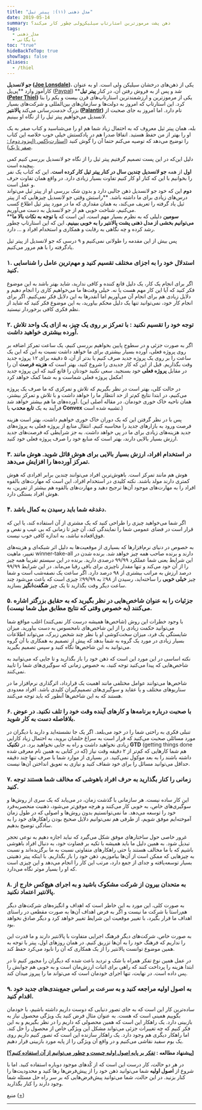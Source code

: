 ```yaml
---
title: "مدل ذهنی (۱۱): پیتر تیل"
date: 2019-05-14
summary: ذهن پشت مرموزترین استارتاپ سیلیکن‌ولی چطور کار می‌کند؟
tags:
  - مدل_ذهنی
  - بایگانی
toc: "true"
hideBackToTop: true
showTags: false
aliases:
  - /thiel
---
```

**جو لانسدیل ([Joe Lonsdale](https://en.wikipedia.org/wiki/Joe_Lonsdale))**، یکی از ذهن‌های درخشان سیلیکن ولی است. او به عنوان کارآموز وارد **پی‌پل ([Paypal](https://www.paypal.com/)) ‌**شد و پس از به فروش رفتن آن، در کنار **پیتر تیل ([Peter Thiel](https://en.wikipedia.org/wiki/Peter_Thiel))** یکی از مرموزترین و ارزشمندترین استارتاپ‌های قرن بیست و یکم را بنا کرد. این استارتاپ که امروز به دولت‌ها و سازمان‌های بین‌المللی و شرکت‌های بسیار بزرگ خدمت‌رسانی می‌کند **پالانتیر ([Palantir](https://www.palantir.com/))** نام دارد. اما امروز به جای صحبت از لانسدیل می‌خواهیم پیتر ثیل را از نگاه او ببینیم.

بله، همان پیتر ثیل معروف که به احتمال زیاد شما هم او را می‌شناسید و کتاب صفر به یک او را بهتر از من حفظ هستید. اتفاقا صدرا هم در پادکستش خیلی خوب خلاصه این کتاب را توضیح می‌دهد که توصیه می‌کنم حتما آن را گوش کنید ([استارت‌باکس (اپیزود دوم) : صفر تا یک](https://sadraa.me/zerotoone/)).

دلیل این‌که در این پست تصمیم گرفتیم پیتر ثیل را از نگاه جو لانسدیل بررسی کنیم کمی‌ پیچیده است.  
**اول** از همه **جو لانسدیل** **چندین سال در کنار پیتر ثیل کار کرده است.** این که کتاب یک نفر را بخوانیم با این که کنار او کار کنیم تفاوت بسیار زیادی دارد. در واقع همان تفاوت حرف و عمل است.  
**دوم** این که خود جو لانسدیل ذهن جالبی دارد و بدون شک بررسی او از پیتر ثیل می‌تواند درس‌های زیادی برای ما داشته باشد. **راستش وقتی جو لانسدیل چیزهایی که از پیتر ثیل یاد گرفته را تعریف می‌کند، به همان مقداری که ما در مورد پیتر ثیل اطلاع کسب می‌کنیم، شناخت خوبی هم از جو لانسدیل به دست می‌آوریم.  
****سومین** دلیلی که به نظرم بسیار مهم است، این است که **با توجه به نکات بالا ما می‌توانیم بخشی از مدل ذهنی پشت پالانتیر را به خوبی ببینیم.** این که این استارتاپ چطور رشد کرده و چه نگاهی به رقابت و همکاری و استخدام افراد و … دارد.

پس بیش از این مقدمه را طولانی نمی‌کنیم و ۹ درسی که جو لانسدیل از پیتر ثیل یادگرفته را با هم مرور می‌کنیم.

### **۱. استدلال خود را به اجزای مختلف تقسیم کنید و مهم‌ترین عامل را شناسایی کنید.**

اگر برای انجام یک کار، یک دلیل قانع کننده و کافی ندارید، شاید بهتر باشد به این موضوع فکر کنید که آیا این کار مهم هست یا نه. خیلی وقت‌ها ما می‌خواهیم کاری را انجام دهیم و دلایل زیادی هم برای انجام آن می‌آوریم اما آنقدرها به این دلایل فکر نمی‌کنیم. اگر برای انجام کار خود، نمی‌توانید تنها یک دلیل محکم بیاورید، به این موضوع فکر کنید که شاید از نظم فکری کافی برخوردار نیستید.

### **۲. توجه خود را تقسیم نکنید : با تمرکز بر روی یک چیز، به ازای یک واحد تلاش آورده بیشتری خواهید داشت.**

اگر به صورت جزئی و در سطوح پایین بخواهیم بررسی کنیم، یک ساعت تمرکز اضافه بر روی پروژه فعلی، آورده بسیار بیشتری برای ما خواهد داشت نسبت به این که این یک ساعت را بر روی یک پروژه جدید صرف کنیم یا بدتر از آن، ۵ دقیقه برای ۱۲ پروژه جدید وقت بگذاریم. قبل از این که کار جدیدی را شروع کنید، بهتر است که **هزینه فرصت** آن را در مقابل **پروژه فعلی** خود بسنجید. سعی نکنید خودتان را قانع کنید که این پروژه جدید مکمل پروژه فعلی شماست و به شما کمک خواهد کرد!

در حالت کلی، بهتر است در نظر بگیریم که تلاش و تمرکزی که ما صرف یک پروژه می‌کنیم، در ابتدا نتایج کم‌تر از حد انتظار ما را خواهد داشت و با تلاش و تمرکز بیشتر، آورده‌های ما هم بیشتر خواهد شد. (همان ناحیه خاک خوری خودمان. در مقاله اصلی این فرآیند به یک **تابع محدب** یا **Convex** تشبیه شده است.)

پس با در نظر گرفتن این که یک دوران خاک خوری خواهیم داشت، بهتر است هزینه فرصت ورود به بازارهای جدید را محاسبه کنیم. انتقال منابع از پروژه فعلی به پروژه‌های جدید هزینه‌های زیادی برای ما در پی خواهد داشت. به جز شرایطی که فرصت‌های جدید ارزش بسیار بالایی دارند، بهتر است که منابع خود را صرف پروژه فعلی خود کنید.

### **۳. در استخدام افراد، ارزش بسیار بالایی برای هوش قائل شوید. هوش مانند تمرکز آورده‌ها را افزایش می‌دهد.**

هوش هم مانند تمرکز است. باهوش‌ترین افراد می‌توانند چندین برابر افرادی که هوش کمتری دارند مولد باشند. نکته کلیدی در استخدام افراد، این است که مهارت‌های بالقوه افراد را به مهارت‌های موجود آن‌ها ترجیح دهید و مهارت‌های بالقوه هم بیشتر از تمرین، به هوش افراد بستگی دارد.

### **۴. دغدغه شما باید رسیدن به کمال باشد.**

اگر شما می‌خواهید چیزی را طراحی کنید که یک مشتری از آن استفاده کند، یا این که قرار است در فضای عمومی شما را نمایندگی کند، آن چیز تا زمانی که بی عیب و نقص و فوق‌افعاده نباشد، به اندازه کافی خوب نیست.

به خصوص در دنیای نرم‌افزارها که بسیاری از موقعیت‌ها به دلیل اثر شبکه‌ای و هزینه‌های تغییر، ماهیت winner-take-all دارند و برنده صاحب همه چیز خواهد شد. برنده شدن در این شرایط یعنی شما عملکرد ۹۹/۹۹ درصدی دارید. برنده در این سیستم تقریبا همه چیز را از آن خود می‌کند و تنها مقدار ناچیزی برای باقی رقبا می‌ماند. در این شرایط ۹۹/۹۹ درصد ارزش به مراتب بیشتری از ۹۸ درصد دارد. اگر ساعت یک نصفه‌شب است و شما چیز **خیلی خوبی** را ساخته‌اید، رسیدن از ۹۸٪ به ۹۹/۹۹٪ چیزی است که باعث می‌شود چند ساعت دیگر وقت بگذارید تا یک چیز **شگفت‌انگیز** بسازید.

### **۵. جزئیات را به عنوان شاخص‌هایی در نظر بگیرید که به حقایق بزرگتر اشاره می‌کنند (به خصوص وقتی که نتایج مطابق میل شما نیست).**

با وجود خطرات این روش (شاخص‌‌ها همیشه درست کار نمی‌کنند) اغلب مواقع شما می‌توانید حکمت زیادی را از این شاخص‌های نامحسوس به دست بیاورید. میزان شایستگی یک فرد، میزان سخت‌کوشی او یا نظر چند شخص زیرک، می‌تواند اطلاعات بسیار زیادی در مورد یک گروه به شما بدهد که پیش از تصمیم به همکاری با آن گروه می‌توانید به این شاخص‌ها نگاه کنید و سپس تصمیم بگیرید.

نکته اساسی در این مورد این است که ذهن خود را باز بگذارید و تا جایی که می‌توانید به شاخص‌هایی که پیدا می‌کنید توجه کنید، به خصوص زمانی که سوگیری‌های شما را تایید نمی‌کنند.

شاخص‌ها می‌توانند عوامل مختلفی مانند اهمیت یک قرارداد، اثرگذاری نرم‌افزار ما در سناریوهای مختلف و یا عقاید و سوگیری‌های تصمیم‌گیران کلیدی باشد. افراد معدودی هستند که به این شاخص‌ها آنطور که باید توجه می‌کنند.

### **۶. با صحبت درباره برنامه‌ها و کارهای آینده وقت خود را تلف نکنید. در عوض بلافاصله دست به کار شوید.**

تنبلی فکری به راحتی شما را در خود می‌بلعد. اگر یک جا نشسته‌اید و دارید با دیگران در مورد مسائلی صحبت می‌کنید که قرار است به سراغ حلشان بروید، به احتمال زیاد کارایی زیادی نخواهید داشت و راه‌ به جایی نخواهید برد. در **تکنیک GTD** (getting things done که در کتابی به همین نام معرفی شده) هم شما کارهایی که کم‌تر از ۲ دقیقه وقت نیاز داشته باشند را به بعد موکول نمی‌کنید. در بسیاری از موارد شما با صرف تنها چند دقیقه حداقل می‌توانید مسائل را برای خود شفاف کنید و نیازی به تعویق انداختن آن‌ها نیست.

### **۷. زمانی را کنار بگذارید به حرف افراد باهوشی که مخالف شما هستند توجه کنید.**

این کار ساده‌ نیست. هر سازمانی با گذشت زمان، در می‌یابد که یک سری از روش‌ها و سوگیری‌های خاص، به خوبی کار می‌کنند و هرچه موفق‌تر می‌شود، ذهنیت منحصربه‌فرد خود را توسعه می‌دهد. ما نمی‌توانستیم بدون روش‌ها و اصولی که در طول زمان آموخته‌ایم موفق شویم، از طرفی هم نمی‌توانیم دلایل صحیح بودن راهکارهای خود را به سادگی توضیح بدهیم.

غرور خاصی حول ساختارهای موفق شکل می‌گیرد که نباید اجازه دهیم به نوعی تحجر تبدیل شود. به همین دلیل ما باید همیشه با تکیه بر قضاوت خود، به دنبال افراد باهوشی باشیم که با ما مخالف هستند یا حتی راهکارهای متفاوتی نسبت به ما برگزیده‌اند و نسبت به چیزهایی که ممکن است از آن‌ها بیاموزیم، ذهن خود را باز بگذاریم. با اینکه پیتر ذهنیتی بسیار توسعه‌یافته و جدای از جمع دارد، مرتب این کار را انجام می‌دهد و این چیزی است که او را بسیار موثر نگاه می‌دارد.

### **۸. به متحدان بیرون از شرکت مشکوک باشید و به اجرای هیچ‌کس خارج از پالانتیر اعتماد نکنید.**

به صورت کلی، این مورد به این خاطر است که اهداف و انگیزه‌های شرکت‌های دیگر هم‌راستا با شرکت ما نیست و اگر به فرض اهداف آن‌ها به صورت مقطعی در راستای اهداف ما قرار بگیرد، با تغییر موقعیت این شرایط تغییر خواهد کرد و دیگر صادق نخواهد بود.

به صورت خاص، شرکت‌های دیگر فرهنگ اجرایی متفاوت با پالانتیر دارند و ما قدرت این را نداریم که فرهنگ خود را به آن‌ها تزریق کنیم. در همان روزهای اول، پیتر با توجه به همین موضوع توانست پالانتیر را از یک همکاری که آن را نابود می‌کرد حفظ کند.

در عمل همین نوع تفکر همراه با شک و تردید باعث شده که دیگران را مجبور کنیم تا در ابتدا هزینه را پرداخت کنند که راهی برای اثبات ارزش‌مان است و به خوبی هم جوابش را پس داده است. در نهایت، تنها اجرای خودمان است که می‌تواند ما را پیروز میدان کند.

### **۹. به اصول اولیه مراجعه کنید و به سرعت بر اساس جمع‌بندی‌های جدید خود اقدام کنید.**

ساده‌ترین کار این است که به جای تصور دنیایی که دوست داریم داشته باشیم، با خودمان بگوییم همینی است که هست. به عنوان مثال فرض کنید یک ویژگی محصول نیاز به بازبینی دارد. یک راهکار این است که همین محصولی که داریم را در نظر بگیریم و به این فکر کنیم که چه تغییرات جزئی می‌تواند مشکل این ویژگی خاص از محصول را حل کند. اما راهکار دیگری هم وجود دارد. یک راهکار سازنده این است که تصور کنیم داریم روی یک بوم سفید نقاشی می‌کنیم و در واقع آن ویژگی را از پایه مورد بازبینی قرار دهیم.

**[پیشنهاد مطالعه : [تفکر بر پایه اصول اولیه چیست و چطور می‌توانیم از آن استفاده کنیم؟](https://kakavand.me/first-principles/)]**

در هر دو حالت، کار درست این است که از کُدهای موجود دوباره استفاده کنید. اما با شروع از **اصول اولیه** شما می‌توانید ذهن خود را از پیش‌فرض‌ها رها کنید و محدودیت‌ها را کنار بزنید. در این حالت، شما می‌توانید پیش‌فرض‌هایی که بر سر راه حل مسئله شما وجود دارند را کنار بگذارید.

منبع ([+](https://medium.com/8vc-news/lessons-from-peter-thiel-b4fb0851f64e))

---
